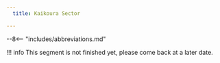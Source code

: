 ```yaml
---
  title: Kaikoura Sector

---
```


--8<-- "includes/abbreviations.md"

!!! info
    This segment is not finished yet, please come back at a later date.